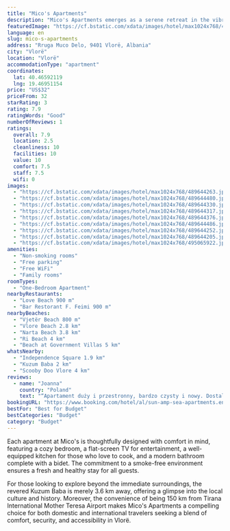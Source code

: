 ```yaml
---
title: "Mico's Apartments"
description: "Mico's Apartments emerges as a serene retreat in the vibrant city of Vlorë, perfectly positioned just a short distance from the pristine Vjetër Beach and the historic Independence Square."
featuredImage: "https://cf.bstatic.com/xdata/images/hotel/max1024x768/489644263.jpg?k=784b94fd01f7d0d85c2f1cd9d7bb7d1e2889c13b76e4d837b691952f2e8da241&o=&hp=1"
language: en
slug: mico-s-apartments
address: "Rruga Muco Delo, 9401 Vlorë, Albania"
city: "Vlorë"
location: "Vlorë"
accommodationType: "apartment"
coordinates:
  lat: 40.46592119
  lng: 19.46951154
price: "US$32"
priceFrom: 32
starRating: 3
rating: 7.9
ratingWords: "Good"
numberOfReviews: 1
ratings:
  overall: 7.9
  location: 2.5
  cleanliness: 10
  facilities: 10
  value: 10
  comfort: 7.5
  staff: 7.5
  wifi: 0
images:
  - "https://cf.bstatic.com/xdata/images/hotel/max1024x768/489644263.jpg?k=784b94fd01f7d0d85c2f1cd9d7bb7d1e2889c13b76e4d837b691952f2e8da241&o=&hp=1"
  - "https://cf.bstatic.com/xdata/images/hotel/max1024x768/489644480.jpg?k=4c1ed19ddcf4372157055a1f56a01f8265026c77d13921dbabac81e7516a88d4&o=&hp=1"
  - "https://cf.bstatic.com/xdata/images/hotel/max1024x768/489644330.jpg?k=630363c33ecd950fdef2756924d3ee4ebeb4516d7852fc9ad03d2e6f9b606218&o=&hp=1"
  - "https://cf.bstatic.com/xdata/images/hotel/max1024x768/489644317.jpg?k=8fe2fa9cfac923b0679deff53ed444e36ac9b3196cfe4dd69e963174010ca306&o=&hp=1"
  - "https://cf.bstatic.com/xdata/images/hotel/max1024x768/489644376.jpg?k=63e1462fc623a779ade64d3b3d5f016e131833babc20f26e91221c897313f840&o=&hp=1"
  - "https://cf.bstatic.com/xdata/images/hotel/max1024x768/489644486.jpg?k=6d8c3b969bbfb764137d782f850a1066b93c13bc172a666ab7c1ff8051efade6&o=&hp=1"
  - "https://cf.bstatic.com/xdata/images/hotel/max1024x768/489644252.jpg?k=842bdac7f5746190973ed9960d990822ce4daa14995cf329e0f9006d18d82eed&o=&hp=1"
  - "https://cf.bstatic.com/xdata/images/hotel/max1024x768/489644205.jpg?k=b0415f5aad76ea66512fcc3148b2fc580af75c506bc6c11604acd1a7facb7b10&o=&hp=1"
  - "https://cf.bstatic.com/xdata/images/hotel/max1024x768/495065922.jpg?k=b9744718ace35dc111cdb5eef5beb87d14e245a09f56b6713d74606bcf0eb050&o=&hp=1"
amenities:
  - "Non-smoking rooms"
  - "Free parking"
  - "Free WiFi"
  - "Family rooms"
roomTypes:
  - "One-Bedroom Apartment"
nearbyRestaurants:
  - "Love Beach 900 m"
  - "Bar Restorant F. Feimi 900 m"
nearbyBeaches:
  - "Vjetër Beach 800 m"
  - "Vlore Beach 2.8 km"
  - "Narta Beach 3.8 km"
  - "Ri Beach 4 km"
  - "Beach at Government Villas 5 km"
whatsNearby:
  - "Independence Square 1.9 km"
  - "Kuzum Baba 2 km"
  - "Scooby Doo Vlore 4 km"
reviews:
  - name: "Joanna"
    country: "Poland"
    text: "“Apartament duży i przestronny, bardzo czysty i nowy. Dostaliśmy rano skromne śniadanie, mimo, że nie było go w cenie.”"
bookingURL: "https://www.booking.com/hotel/al/sun-amp-sea-apartments.en-gb.html?aid=8035640"
bestFor: "Best for Budget"
bestCategories: "Budget"
category: "Budget"
---
```


Each apartment at Mico's is thoughtfully designed with comfort in mind, featuring a cozy bedroom, a flat-screen TV for entertainment, a well-equipped kitchen for those who love to cook, and a modern bathroom complete with a bidet. The commitment to a smoke-free environment ensures a fresh and healthy stay for all guests.

For those looking to explore beyond the immediate surroundings, the revered Kuzum Baba is merely 3.6 km away, offering a glimpse into the local culture and history. Moreover, the convenience of being 150 km from Tirana International Mother Teresa Airport makes Mico's Apartments a compelling choice for both domestic and international travelers seeking a blend of comfort, security, and accessibility in Vlorë.
